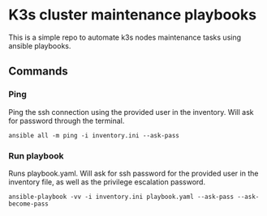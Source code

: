 # K3s cluster maintenance playbooks
This is a simple repo to automate k3s nodes maintenance tasks using ansible playbooks.

## Commands
### Ping
Ping the ssh connection using the provided user in the inventory. Will ask for password through the terminal.

`ansible all -m ping -i inventory.ini --ask-pass`

### Run playbook
Runs playbook.yaml. Will ask for ssh password for the provided user in the inventory file, as well as the privilege escalation password.

`ansible-playbook -vv -i inventory.ini playbook.yaml --ask-pass --ask-become-pass`